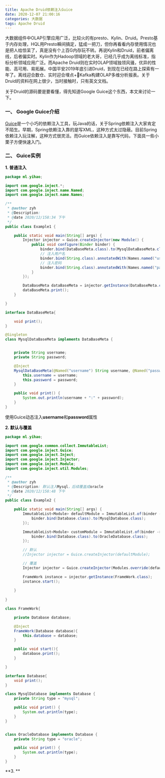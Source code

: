 ```yaml
---
title: Apache Druid依赖注入Guice
date: 2020-12-07 21:00:16
categories: 大数据
tags: Apache Druid
---
```


大数据组件中OLAP引擎应用广泛，比较火的有presto、Kylin、Druid。Presto基于内存处理，HQL用Presto瞬间搞定，猛成一把刀，但你再看看内存使用情况也是把人给惊呆了，真是没有个上百G内存玩不转。再说Kylin和Druid，前者偏离线，后者偏实时。Kylin作为Hadoop领域的老大哥，已经几乎成为离线标准，指标分析领域应用广泛。而Apache Druid则在实时OLAP领域独领风骚，优异的性能、高可用、易拓展。中国平安2019年底引进Druid，到现在已经在路上探索有一年了。离线迎合数仓、实时迎合埋点+Kafka构建OLAP多维分析报表。关于Druid的资料在网上很少，当时接触时，只有英文文档。

关于Druid的源码要是要看懂，得先知道Google Guice这个东西，本文来讨论一下。

### 一、 Google Guice介绍

[Guice](https://github.com/google/guice)是一个小巧的依赖注入工具，玩Java的话，关于Spring依赖注入大家肯定不陌生。早期，Spring依赖注入靠的是写XML，这种方式太过隐蔽。目前Spring依赖注入玩注解，这种方式很灵活。而Guice依赖注入是靠写代码，下面具一些小栗子方便快速入门。

### 二、 Guice实例

**1. 普通注入**

```java
package ml.yihao;

import com.google.inject.*;
import com.google.inject.name.Named;
import com.google.inject.name.Names;

/**
 * @author zyh
 * @Description:
 * @date 2020/12/158:34 下午
 */
public class Example1 {

    public static void main(String[] args) {
        Injector injector = Guice.createInjector(new Module() {
            public void configure(Binder binder) {
                binder.bind(DataBaseMeta.class).to(MysqlDataBaseMeta.class);
                // 注入用户名
                binder.bind(String.class).annotatedWith(Names.named("username")).toInstance("root");
                // 注入密码
                binder.bind(String.class).annotatedWith(Names.named("password")).toInstance("^5g%@!hKH");
            }
        });

        DataBaseMeta dataBaseMeta = injector.getInstance(DataBaseMeta.class);
        dataBaseMeta.print();
    }

}

interface DataBaseMeta{

    void print();
}

@Singleton
class MysqlDataBaseMeta implements DataBaseMeta {


    private String username;
    private String password;

    @Inject
    MysqlDataBaseMeta(@Named("username") String username, @Named("password") String password){
        this.username = username;
        this.password = password;
    }

    public void print() {
        System.out.println(username + ":" + password);
    }
}

```

使用Guice动态注入**username**和**password**属性

**2. 默认与覆盖**

```java
package ml.yihao;

import com.google.common.collect.ImmutableList;
import com.google.inject.Guice;
import com.google.inject.Inject;
import com.google.inject.Injector;
import com.google.inject.Module;
import com.google.inject.util.Modules;

/**
 * @author zyh
 * @Description: 默认注入Mysql，后续覆盖成oracle
 * @date 2020/12/158:48 下午
 */
public class Example2 {

    public static void main(String[] args) {
        ImmutableList<Module> defaultModule = ImmutableList.of(binder -> {
            binder.bind(Database.class).to(MysqlDatabase.class);
        });

        ImmutableList<Module> customModule = ImmutableList.of(binder -> {
            binder.bind(Database.class).to(OracleDatabase.class);
        });

        // 默认
        //Injector injector = Guice.createInjector(defaultModule);

        // 覆盖
        Injector injector = Guice.createInjector(Modules.override(defaultModule).with(customModule));

        FrameWork instance = injector.getInstance(FrameWork.class);
        instance.start();
        
    }
    
}

class FrameWork{

    private Database database;

    @Inject
    FrameWork(Database database){
        this.database = database;
    }

    public void start(){
        database.print();
    }

}

interface Database{
    void print();
}

class MysqlDatabase implements Database {
    private String type = "mysql";

    public void print() {
        System.out.println(type);
    }
}


class OracleDatabase implements Database {
    private String type = "oracle";

    public void print() {
        System.out.println(type);
    }
}

```

**3. **


